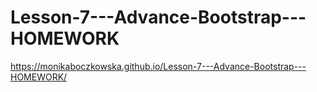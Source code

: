 # Lesson-7---Advance-Bootstrap---HOMEWORK

 https://monikaboczkowska.github.io/Lesson-7---Advance-Bootstrap---HOMEWORK/

